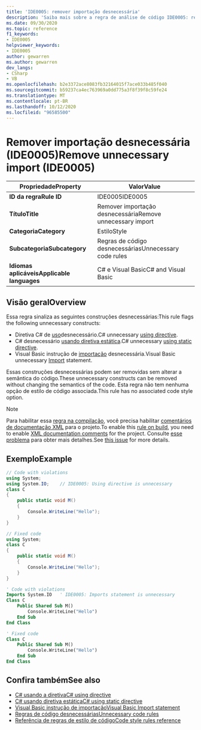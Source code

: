 ```yaml
---
title: 'IDE0005: remover importação desnecessária'
description: 'Saiba mais sobre a regra de análise de código IDE0005: remover importação desnecessária'
ms.date: 09/30/2020
ms.topic: reference
f1_keywords:
- IDE0005
helpviewer_keywords:
- IDE0005
author: gewarren
ms.author: gewarren
dev_langs:
- CSharp
- VB
ms.openlocfilehash: b2e3372ace8083fb32164015f7ace033b485f040
ms.sourcegitcommit: b59237ca4ec763969a0dd775a3f8f39f8c59fe24
ms.translationtype: MT
ms.contentlocale: pt-BR
ms.lasthandoff: 10/12/2020
ms.locfileid: "96585500"
---
```

# <a name="remove-unnecessary-import-ide0005"></a><span data-ttu-id="48aa4-103">Remover importação desnecessária (IDE0005)</span><span class="sxs-lookup"><span data-stu-id="48aa4-103">Remove unnecessary import (IDE0005)</span></span>

|<span data-ttu-id="48aa4-104">Propriedade</span><span class="sxs-lookup"><span data-stu-id="48aa4-104">Property</span></span>|<span data-ttu-id="48aa4-105">Valor</span><span class="sxs-lookup"><span data-stu-id="48aa4-105">Value</span></span>|
|-|-|
| <span data-ttu-id="48aa4-106">**ID da regra**</span><span class="sxs-lookup"><span data-stu-id="48aa4-106">**Rule ID**</span></span> | <span data-ttu-id="48aa4-107">IDE0005</span><span class="sxs-lookup"><span data-stu-id="48aa4-107">IDE0005</span></span> |
| <span data-ttu-id="48aa4-108">**Título**</span><span class="sxs-lookup"><span data-stu-id="48aa4-108">**Title**</span></span> | <span data-ttu-id="48aa4-109">Remover importação desnecessária</span><span class="sxs-lookup"><span data-stu-id="48aa4-109">Remove unnecessary import</span></span> |
| <span data-ttu-id="48aa4-110">**Categoria**</span><span class="sxs-lookup"><span data-stu-id="48aa4-110">**Category**</span></span> | <span data-ttu-id="48aa4-111">Estilo</span><span class="sxs-lookup"><span data-stu-id="48aa4-111">Style</span></span> |
| <span data-ttu-id="48aa4-112">**Subcategoria**</span><span class="sxs-lookup"><span data-stu-id="48aa4-112">**Subcategory**</span></span> | <span data-ttu-id="48aa4-113">Regras de código desnecessárias</span><span class="sxs-lookup"><span data-stu-id="48aa4-113">Unnecessary code rules</span></span> |
| <span data-ttu-id="48aa4-114">**Idiomas aplicáveis**</span><span class="sxs-lookup"><span data-stu-id="48aa4-114">**Applicable languages**</span></span> | <span data-ttu-id="48aa4-115">C# e Visual Basic</span><span class="sxs-lookup"><span data-stu-id="48aa4-115">C# and Visual Basic</span></span> |

## <a name="overview"></a><span data-ttu-id="48aa4-116">Visão geral</span><span class="sxs-lookup"><span data-stu-id="48aa4-116">Overview</span></span>

<span data-ttu-id="48aa4-117">Essa regra sinaliza as seguintes construções desnecessárias:</span><span class="sxs-lookup"><span data-stu-id="48aa4-117">This rule flags the following unnecessary constructs:</span></span>

- <span data-ttu-id="48aa4-118">Diretiva C# de [uso](../../../csharp/language-reference/keywords/using-directive.md)desnecessário.</span><span class="sxs-lookup"><span data-stu-id="48aa4-118">C# unnecessary [using directive](../../../csharp/language-reference/keywords/using-directive.md).</span></span>
- <span data-ttu-id="48aa4-119">C# desnecessário [usando diretiva estática](../../../csharp/language-reference/keywords/using-static.md).</span><span class="sxs-lookup"><span data-stu-id="48aa4-119">C# unnecessary [using static directive](../../../csharp/language-reference/keywords/using-static.md).</span></span>
- <span data-ttu-id="48aa4-120">Visual Basic instrução de [importação](../../../visual-basic/language-reference/statements/imports-statement-net-namespace-and-type.md) desnecessária.</span><span class="sxs-lookup"><span data-stu-id="48aa4-120">Visual Basic unnecessary [Import](../../../visual-basic/language-reference/statements/imports-statement-net-namespace-and-type.md) statement.</span></span>

 <span data-ttu-id="48aa4-121">Essas construções desnecessárias podem ser removidas sem alterar a semântica do código.</span><span class="sxs-lookup"><span data-stu-id="48aa4-121">These unnecessary constructs can be removed without changing the semantics of the code.</span></span> <span data-ttu-id="48aa4-122">Esta regra não tem nenhuma opção de estilo de código associada.</span><span class="sxs-lookup"><span data-stu-id="48aa4-122">This rule has no associated code style option.</span></span>

> [!NOTE]
> <span data-ttu-id="48aa4-123">Para habilitar essa [regra na compilação](../overview.md#code-style-analysis), você precisa habilitar [comentários de documentação XML](../../../csharp/codedoc.md) para o projeto.</span><span class="sxs-lookup"><span data-stu-id="48aa4-123">To enable this [rule on build](../overview.md#code-style-analysis), you need to enable [XML documentation comments](../../../csharp/codedoc.md) for the project.</span></span> <span data-ttu-id="48aa4-124">Consulte [esse problema](https://github.com/dotnet/roslyn/issues/41640) para obter mais detalhes.</span><span class="sxs-lookup"><span data-stu-id="48aa4-124">See [this issue](https://github.com/dotnet/roslyn/issues/41640) for more details.</span></span>

## <a name="example"></a><span data-ttu-id="48aa4-125">Exemplo</span><span class="sxs-lookup"><span data-stu-id="48aa4-125">Example</span></span>

```csharp
// Code with violations
using System;
using System.IO;    // IDE0005: Using directive is unnecessary
class C
{
    public static void M()
    {
        Console.WriteLine("Hello");
    }
}

// Fixed code
using System;
class C
{
    public static void M()
    {
        Console.WriteLine("Hello");
    }
}
```

```vb
' Code with violations
Imports System.IO   ' IDE0005: Imports statement is unnecessary
Class C
    Public Shared Sub M()
        Console.WriteLine("Hello")
    End Sub
End Class

' Fixed code
Class C
    Public Shared Sub M()
        Console.WriteLine("Hello")
    End Sub
End Class
```

## <a name="see-also"></a><span data-ttu-id="48aa4-126">Confira também</span><span class="sxs-lookup"><span data-stu-id="48aa4-126">See also</span></span>

- [<span data-ttu-id="48aa4-127">C# usando a diretiva</span><span class="sxs-lookup"><span data-stu-id="48aa4-127">C# using directive</span></span>](../../../csharp/language-reference/keywords/using-directive.md)
- [<span data-ttu-id="48aa4-128">C# usando diretiva estática</span><span class="sxs-lookup"><span data-stu-id="48aa4-128">C# using static directive</span></span>](../../../csharp/language-reference/keywords/using-static.md)
- [<span data-ttu-id="48aa4-129">Visual Basic instrução de importação</span><span class="sxs-lookup"><span data-stu-id="48aa4-129">Visual Basic Import statement</span></span>](../../../visual-basic/language-reference/statements/imports-statement-net-namespace-and-type.md)
- [<span data-ttu-id="48aa4-130">Regras de código desnecessárias</span><span class="sxs-lookup"><span data-stu-id="48aa4-130">Unnecessary code rules</span></span>](unnecessary-code-rules.md)
- [<span data-ttu-id="48aa4-131">Referência de regras de estilo de código</span><span class="sxs-lookup"><span data-stu-id="48aa4-131">Code style rules reference</span></span>](index.md)
